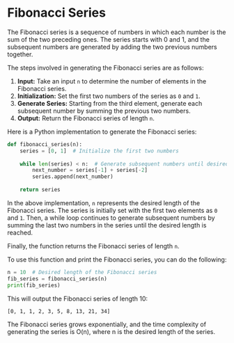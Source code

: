 # Fibonacci Series

The Fibonacci series is a sequence of numbers in which each number is the sum of the two preceding ones. The series starts with 0 and 1, and the subsequent numbers are generated by adding the two previous numbers together.

The steps involved in generating the Fibonacci series are as follows:

1. **Input:** Take an input `n` to determine the number of elements in the Fibonacci series.
2. **Initialization:** Set the first two numbers of the series as `0` and `1`.
3. **Generate Series:** Starting from the third element, generate each subsequent number by summing the previous two numbers.
4. **Output:** Return the Fibonacci series of length `n`.

Here is a Python implementation to generate the Fibonacci series:

```python
def fibonacci_series(n):
    series = [0, 1]  # Initialize the first two numbers
    
    while len(series) < n:  # Generate subsequent numbers until desired length
        next_number = series[-1] + series[-2]
        series.append(next_number)
    
    return series
```

In the above implementation, `n` represents the desired length of the Fibonacci series. The series is initially set with the first two elements as `0` and `1`. Then, a while loop continues to generate subsequent numbers by summing the last two numbers in the series until the desired length is reached.

Finally, the function returns the Fibonacci series of length `n`.

To use this function and print the Fibonacci series, you can do the following:

```python
n = 10  # Desired length of the Fibonacci series
fib_series = fibonacci_series(n)
print(fib_series)
```

This will output the Fibonacci series of length 10:

```
[0, 1, 1, 2, 3, 5, 8, 13, 21, 34]
```

The Fibonacci series grows exponentially, and the time complexity of generating the series is O(n), where n is the desired length of the series.
